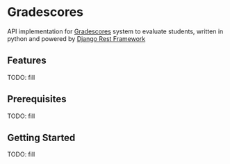 # Gradescores
API implementation for [Gradescores](http://gradescores.com/) system to evaluate students, written in python and powered by [Django Rest Framework](https://www.django-rest-framework.org/)


## Features
TODO: fill


## Prerequisites
TODO: fill

## Getting Started
TODO: fill
